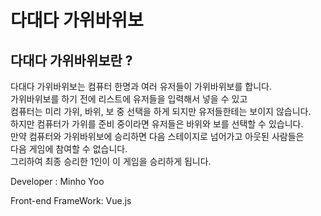 # 다대다 가위바위보

<h2>다대다 가위바위보란 ?</h2>
<p>다대다 가위바위보는 컴퓨터 한명과 여러 유저들이 가위바위보를 합니다.<br>
가위바위보를 하기 전에 리스트에 유저들을 입력해서 넣을 수 있고<br>
컴퓨터는 미리 가위, 바위, 보 중 선택을 하게 되지만 유저들한테는 보이지 않습니다.<br>
하지만 컴퓨터가 가위를 준비 중이라면 유저들은 바위와 보를 선택할 수 있습니다.<br>
만약 컴퓨터와 가위바위보에 승리하면 다음 스테이지로 넘어가고 아웃된 사람들은<br>
다음 게임에 참여할 수 없습니다.<br>
그리하여 최종 승리한 1인이 이 게임을 승리하게 됩니다.</p>

<p>Developer : Minho Yoo</p>
<p>Front-end FrameWork: Vue.js</p>